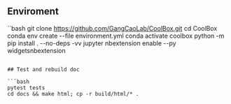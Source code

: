 ## Enviroment

``bash
git clone https://github.com/GangCaoLab/CoolBox.git
cd CoolBox
conda env create --file environment.yml
conda activate coolbox
python -m pip install . --no-deps -vv
jupyter nbextension enable --py widgetsnbextension
```

## Test and rebuild doc

```bash
pytest tests
cd docs && make html; cp -r build/html/* .
```
